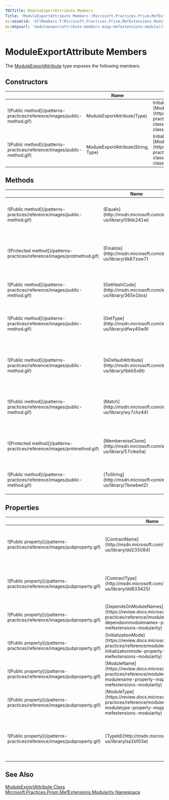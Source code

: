 ```yaml
---
TOCTitle: ModuleExportAttribute Members
Title: 'ModuleExportAttribute Members (Microsoft.Practices.Prism.MefExtensions.Modularity)'
ms:assetid: 'AllMembers.T:Microsoft.Practices.Prism.MefExtensions.Modularity.ModuleExportAttribute'
ms:mtpsurl: 'moduleexportattribute-members-mspp-mefextensions-modularity.md'
---
```


# ModuleExportAttribute Members

The [ModuleExportAttribute](https://review.docs.microsoft.com/patterns-practices/reference/moduleexportattribute-class-mspp-mefextensions-modularity) type exposes the following members.

## Constructors

<table>
<thead>
<tr class="header">
<th> </th>
<th>Name</th>
<th>Description</th>
</tr>
</thead>
<tbody>
<tr class="odd">
<td>![Public method](/patterns-practices/reference/images/public-method.gif)</td>
<td>ModuleExportAttribute(Type)</td>
<td>Initializes a new instance of the [ModuleExportAttribute](https://review.docs.microsoft.com/patterns-practices/reference/moduleexportattribute-class-mspp-mefextensions-modularity) class.</td>
</tr>
<tr class="even">
<td>![Public method](/patterns-practices/reference/images/public-method.gif)</td>
<td>ModuleExportAttribute(String, Type)</td>
<td>Initializes a new instance of the [ModuleExportAttribute](https://review.docs.microsoft.com/patterns-practices/reference/moduleexportattribute-class-mspp-mefextensions-modularity) class.</td>
</tr>
</tbody>
</table>

## Methods

<table>
<thead>
<tr class="header">
<th> </th>
<th>Name</th>
<th>Description</th>
</tr>
</thead>
<tbody>
<tr class="odd">
<td>![Public method](/patterns-practices/reference/images/public-method.gif)</td>
<td>[Equals](http://msdn.microsoft.com/en-us/library/09ds241w)</td>
<td>Returns a value that indicates whether this instance is equal to a specified object.
(Inherited from [Attribute](http://msdn.microsoft.com/en-us/library/e8kc3626).)</td>
</tr>
<tr class="even">
<td>![Protected method](/patterns-practices/reference/images/protmethod.gif)</td>
<td>[Finalize](http://msdn.microsoft.com/en-us/library/4k87zsw7)</td>
<td>Allows an object to try to free resources and perform other cleanup operations before it is reclaimed by garbage collection.
(Inherited from [Object](http://msdn.microsoft.com/en-us/library/e5kfa45b).)</td>
</tr>
<tr class="odd">
<td>![Public method](/patterns-practices/reference/images/public-method.gif)</td>
<td>[GetHashCode](http://msdn.microsoft.com/en-us/library/365e1bxs)</td>
<td>Returns the hash code for this instance.
(Inherited from [Attribute](http://msdn.microsoft.com/en-us/library/e8kc3626).)</td>
</tr>
<tr class="even">
<td>![Public method](/patterns-practices/reference/images/public-method.gif)</td>
<td>[GetType](http://msdn.microsoft.com/en-us/library/dfwy45w9)</td>
<td>Gets the [Type](http://msdn.microsoft.com/en-us/library/42892f65) of the current instance.
(Inherited from [Object](http://msdn.microsoft.com/en-us/library/e5kfa45b).)</td>
</tr>
<tr class="odd">
<td>![Public method](/patterns-practices/reference/images/public-method.gif)</td>
<td>[IsDefaultAttribute](http://msdn.microsoft.com/en-us/library/tbkb5x6t)</td>
<td>When overridden in a derived class, indicates whether the value of this instance is the default value for the derived class.
(Inherited from [Attribute](http://msdn.microsoft.com/en-us/library/e8kc3626).)</td>
</tr>
<tr class="even">
<td>![Public method](/patterns-practices/reference/images/public-method.gif)</td>
<td>[Match](http://msdn.microsoft.com/en-us/library/wy7chz44)</td>
<td>When overridden in a derived class, returns a value that indicates whether this instance equals a specified object.
(Inherited from [Attribute](http://msdn.microsoft.com/en-us/library/e8kc3626).)</td>
</tr>
<tr class="odd">
<td>![Protected method](/patterns-practices/reference/images/protmethod.gif)</td>
<td>[MemberwiseClone](http://msdn.microsoft.com/en-us/library/57ctke0a)</td>
<td>Creates a shallow copy of the current [Object](http://msdn.microsoft.com/en-us/library/e5kfa45b).
(Inherited from [Object](http://msdn.microsoft.com/en-us/library/e5kfa45b).)</td>
</tr>
<tr class="even">
<td>![Public method](/patterns-practices/reference/images/public-method.gif)</td>
<td>[ToString](http://msdn.microsoft.com/en-us/library/7bxwbwt2)</td>
<td>Returns a string that represents the current object.
(Inherited from [Object](http://msdn.microsoft.com/en-us/library/e5kfa45b).)</td>
</tr>
</tbody>
</table>

## Properties

<table>
<thead>
<tr class="header">
<th> </th>
<th>Name</th>
<th>Description</th>
</tr>
</thead>
<tbody>
<tr class="odd">
<td>![Public property](/patterns-practices/reference/images/pubproperty.gif)</td>
<td>[ContractName](http://msdn.microsoft.com/en-us/library/dd235084)</td>
<td>Gets the contract name that is used to export the type or member marked with this attribute.
(Inherited from [ExportAttribute](http://msdn.microsoft.com/en-us/library/dd234971).)</td>
</tr>
<tr class="even">
<td>![Public property](/patterns-practices/reference/images/pubproperty.gif)</td>
<td>[ContractType](http://msdn.microsoft.com/en-us/library/dd833425)</td>
<td>Gets the contract type that is exported by the member that this attribute is attached to.
(Inherited from [ExportAttribute](http://msdn.microsoft.com/en-us/library/dd234971).)</td>
</tr>
<tr class="odd">
<td>![Public property](/patterns-practices/reference/images/pubproperty.gif)</td>
<td>[DependsOnModuleNames](https://review.docs.microsoft.com/patterns-practices/reference/imoduleexport-dependsonmodulenames-property-mspp-mefextensions-modularity)</td>
<td>Gets or sets the contract names of modules this module depends upon.</td>
</tr>
<tr class="even">
<td>![Public property](/patterns-practices/reference/images/pubproperty.gif)</td>
<td>[InitializationMode](https://review.docs.microsoft.com/patterns-practices/reference/moduleexportattribute-initializationmode-property-mspp-mefextensions-modularity)</td>
<td>Gets or sets when the module should have Initialize() called.</td>
</tr>
<tr class="odd">
<td>![Public property](/patterns-practices/reference/images/pubproperty.gif)</td>
<td>[ModuleName](https://review.docs.microsoft.com/patterns-practices/reference/moduleexportattribute-modulename-property-mspp-mefextensions-modularity)</td>
<td>Gets the contract name of the module.</td>
</tr>
<tr class="even">
<td>![Public property](/patterns-practices/reference/images/pubproperty.gif)</td>
<td>[ModuleType](https://review.docs.microsoft.com/patterns-practices/reference/moduleexportattribute-moduletype-property-mspp-mefextensions-modularity)</td>
<td>Gets concrete type of the module being exported. Not typeof(IModule).</td>
</tr>
<tr class="odd">
<td>![Public property](/patterns-practices/reference/images/pubproperty.gif)</td>
<td>[TypeId](http://msdn.microsoft.com/en-us/library/sa1bf03e)</td>
<td>When implemented in a derived class, gets a unique identifier for this [Attribute](http://msdn.microsoft.com/en-us/library/e8kc3626).
(Inherited from [Attribute](http://msdn.microsoft.com/en-us/library/e8kc3626).)</td>
</tr>
</tbody>
</table>

## See Also

[ModuleExportAttribute Class](https://review.docs.microsoft.com/patterns-practices/reference/moduleexportattribute-class-mspp-mefextensions-modularity)  
[Microsoft.Practices.Prism.MefExtensions.Modularity Namespace](https://review.docs.microsoft.com/patterns-practices/reference/mspp-mefextensions-modularity-namespace)  
